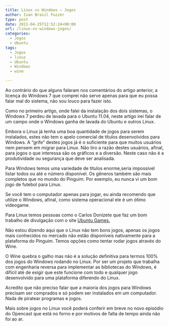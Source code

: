```yaml
---
title: Linux vs Windows – Jogos
author: Ivan Brasil Fuzzer
type: post
date: 2011-04-25T12:52:24+00:00
url: /linux-vs-windows-jogos/
categories:
  - Jogos
  - Ubuntu
tags:
  - Jogos
  - linuz
  - Ubuntu
  - Windows
  - wine

---
```

Ao contrário do que alguns falaram nos comentários do artigo anterior, a licença do Windows 7 que comprei não serve apenas para que eu possa falar mal do sistema, não sou louco para fazer isto.

Como no primeiro artigo, onde falei da instalação dos dois sistemas, o Windows 7 perdeu de lavada para o Ubuntu 11.04, neste artigo irei falar de um campo onde o Windows ganha de lavada do Ubuntu e outros Linux.

Embora o Linux já tenha uma boa quantidade de jogos para serem instalados, estes não tem o apelo comercial de títulos desenvolvidos para Windows. A &#8220;grife&#8221; destes jogos já é o suficiente para que muitos usuários nem pensem em migrar para Linux. Não tiro a razão destes usuários, afinal, para jogos o que interessa são os gráficos e a diversão. Neste caso não é a produtividade ou segurança que deve ser analisada.

Para Windows temos uma variedade de títulos enorme,seria impossível listar todos ou até o número disponível. Os gêneros também são mais completos que no mundo do Pinguim. Por exemplo, eu nunca vi um bom jogo de futebol para Linux.

Se você tem o computador apenas para jogar, eu ainda recomendo que utilize o Windows, afinal, como sistema operacional ele é um ótimo videogame.

Para Linux temos pessoas como o Carlos Donizete que faz um bom trabalho de divulgação com o site [Ubuntu Games.][1] 

Não estou dizendo aqui que o Linux não tem bons jogos, apenas os jogos mais conhecidos no mercado não estão disponíveis nativamente para a plataforma do Pinguim. Temos opções como tentar rodar jogos através do Wine.

O Wine quebra o galho mas não é a solução definitiva para termos 100% dos jogos do Windows rodando no Linux. Por ser um projeto que trabalha com engenharia reversa para implementar as bibliotecas do Windows, é difícil até de exigir que este funcione com todo e qualquer jogo desenvolvido para uma plataforma diferendo do Linux.

Acredito que não preciso falar que a maioria dos jogos para Windows precisam ser comprados e só podem ser instalados em um computador. Nada de piratear programas e jogos.

Mais sobre jogos no Linux você poderá conferir em breve no novo episódio do Opencast que está no forno e por motivos de falta de tempo ainda não foi ao ar.

 [1]: http://www.ubuntugames.org/
